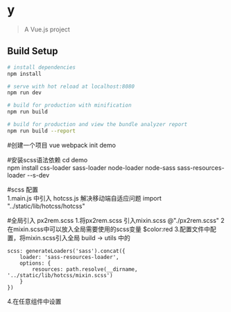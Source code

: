 # y

> A Vue.js project

## Build Setup

``` bash
# install dependencies
npm install

# serve with hot reload at localhost:8080
npm run dev

# build for production with minification
npm run build

# build for production and view the bundle analyzer report
npm run build --report
```
#创建一个项目
vue webpack init demo 

#安装scss语法依赖
cd demo  
npm install css-loader sass-loader node-loader node-sass sass-resources-loader  --s-dev 

#scss 配置  
1.main.js 中引入 hotcss.js 解决移动端自适应问题    import "../static/lib/hotcss/hotcss"

#全局引入  px2rem.scss
1.将px2rem.scss 引入mixin.scss   @"./px2rem.scss" 
2 在mixin.scss中可以放入全局需要使用的scss变量  $color:red
3.配置文件中配置，将mixin.scss引入全局  build -> utils 中的

    scss: generateLoaders('sass').concat({
        loader: 'sass-resources-loader',
        options: {
            resources: path.resolve(__dirname, '../static/lib/hotcss/mixin.scss') 
        }
    })

4.在任意组件中设置 <style lang="scss" scoped>  即可以使用scss语法

#清除默认样式 
1.在app.vue  中的 style 中引入 @import "../static/reset/reset.css";  

#配置路由
1.确保已经安装vue-router 没有下载 npm install vue-router --save
2. 在src 中创建文件夹 router  创建文件 index.js
3. index.js 中配置
        1> 引入Vue      import Vue form "vue"
        2> 引入 Router  import Router form "vue-router"
        3> 使用中间件    Vue.use(router)
        4>创建router实例并暴露出去
                export default new Router( {
                    routes:[
                        {path:"xxx",
                        component:xxx}
                    ]
                })
4.在main.js 中引入  import router from "./src/router" ,挂载到vue实例上

#模块化引入vuex
 1. npm install vuex --save -dev
 2. 在src中创建store文件夹 创建index.ja    state.js getters.js matution.js matution-type.js actions.js
 3. index.js 引入其他js文件 暴露出去index.js
        1> import  Vue form "vue"
        2> import Vuex form  "vuex"
           Vue.use(vuex)
           export default  new Vuex.store({
               state,
               getters,
               matutions,
               actions
           })

 4. main.js引入store 挂载到vue的实例上
#封装自己的ajax
 1.在src文件中创建api文件夹  
       子文件 index.js      封装所有接口
       子文件  req-url.js   放置所有接口请求地址
       子文件  ajax.js      封装自己的ajax

#按需引入Element 
1.1  npm i element-ui -S
1.2，安装 babel-plugin-component：  

      ```npm install babel-plugin-component -D 
        然后，将 .babelrc 修改为：

            {
            "presets": [["es2015", { "modules": false }]],
            "plugins": [
                [
                "component",
                {
                    "libraryName": "element-ui",
                    "styleLibraryName": "theme-chalk"
                }
                ]
            ]
            } ```
  
       
For a detailed explanation on how things work, check out the [guide](http://vuejs-templates.github.io/webpack/) and [docs for vue-loader](http://vuejs.github.io/vue-loader).

